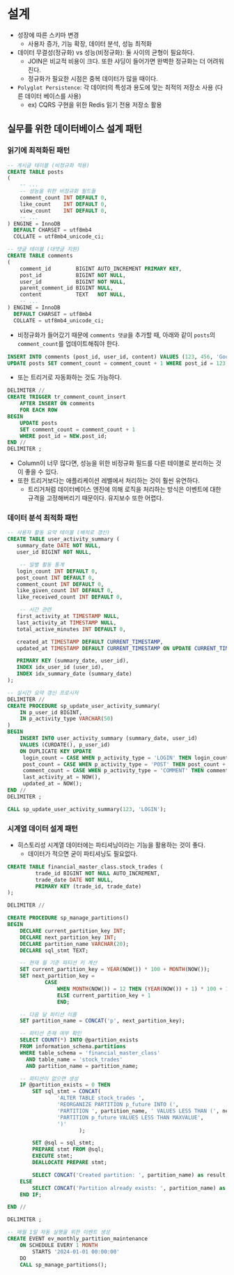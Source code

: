# 설계

- 성장에 따른 스키마 변경
  - 사용자 증가, 기능 확장, 데이터 분석, 성능 최적화
- 데이터 무결성(정규화) vs 성능(비정규화): 둘 사이의 균형이 필요하다.
  - JOIN은 비교적 비용이 크다. 또한 샤딩이 들어가면 완벽한 정규화는 더 어려워진다.
  - 정규화가 필요한 시점은 중복 데이터가 많을 때이다.
- `Polyglot Persistence`: 각 데이터의 특성과 용도에 맞는 최적의 저장소 사용 (다른 데이터 베이스를 사용)
  - ex) CQRS 구현을 위한 Redis 읽기 전용 저장소 활용

## 실무를 위한 데이터베이스 설계 패턴

### 읽기에 최적화된 패턴

```sql
-- 게시글 테이블 (비정규화 적용)
CREATE TABLE posts
(
    -- ...
    -- 성능을 위한 비정규화 필드들
    comment_count INT DEFAULT 0,
    like_count    INT DEFAULT 0,
    view_count    INT DEFAULT 0,
    -- ...
) ENGINE = InnoDB
  DEFAULT CHARSET = utf8mb4
  COLLATE = utf8mb4_unicode_ci;

-- 댓글 테이블 (대댓글 지원)
CREATE TABLE comments
(
    comment_id        BIGINT AUTO_INCREMENT PRIMARY KEY,
    post_id           BIGINT NOT NULL,
    user_id           BIGINT NOT NULL,
    parent_comment_id BIGINT NULL,
    content           TEXT   NOT NULL,
    -- ...
) ENGINE = InnoDB
  DEFAULT CHARSET = utf8mb4
  COLLATE = utf8mb4_unicode_ci;
```

- 비정규화가 들어갔기 때문에 `comments 댓글`을 추가할 때, 아래와 같이 `posts`의 `comment_count`를 업데이트해줘야 한다.

```sql
INSERT INTO comments (post_id, user_id, content) VALUES (123, 456, 'Good!');
UPDATE posts SET comment_count = comment_count + 1 WHERE post_id = 123;
```

- 또는 트리거로 자동화하는 것도 가능하다.

```sql
DELIMITER //
CREATE TRIGGER tr_comment_count_insert
    AFTER INSERT ON comments
    FOR EACH ROW
BEGIN
    UPDATE posts
    SET comment_count = comment_count + 1
    WHERE post_id = NEW.post_id;
END //
DELIMITER ;
```

- Column이 너무 많다면, 성능을 위한 비정규화 필드를 다른 테이블로 분리하는 것이 좋을 수 있다.
- 또한 트리거보다는 애플리케이션 레벨에서 처리하는 것이 훨씬 유연하다.
  - 트리거처럼 데이터베이스 엔진에 의해 로직을 처리하는 방식은 이벤트에 대한 규격을 고정해버리기 때문이다. 유지보수 또한 어렵다.

### 데이터 분석 최적화 패턴

```sql
-- 사용자 활동 요약 테이블 (배치로 갱신)
CREATE TABLE user_activity_summary (
   summary_date DATE NOT NULL,
   user_id BIGINT NOT NULL,

    -- 일별 활동 통계
   login_count INT DEFAULT 0,
   post_count INT DEFAULT 0,
   comment_count INT DEFAULT 0,
   like_given_count INT DEFAULT 0,
   like_received_count INT DEFAULT 0,

    -- 시간 관련
   first_activity_at TIMESTAMP NULL,
   last_activity_at TIMESTAMP NULL,
   total_active_minutes INT DEFAULT 0,

   created_at TIMESTAMP DEFAULT CURRENT_TIMESTAMP,
   updated_at TIMESTAMP DEFAULT CURRENT_TIMESTAMP ON UPDATE CURRENT_TIMESTAMP,

   PRIMARY KEY (summary_date, user_id),
   INDEX idx_user_id (user_id),
   INDEX idx_summary_date (summary_date)
);

-- 실시간 요약 갱신 프로시저
DELIMITER //
CREATE PROCEDURE sp_update_user_activity_summary(
    IN p_user_id BIGINT,
    IN p_activity_type VARCHAR(50)
)
BEGIN
    INSERT INTO user_activity_summary (summary_date, user_id)
    VALUES (CURDATE(), p_user_id)
    ON DUPLICATE KEY UPDATE
     login_count = CASE WHEN p_activity_type = 'LOGIN' THEN login_count + 1 ELSE login_count END,
     post_count = CASE WHEN p_activity_type = 'POST' THEN post_count + 1 ELSE post_count END,
     comment_count = CASE WHEN p_activity_type = 'COMMENT' THEN comment_count + 1 ELSE comment_count END,
     last_activity_at = NOW(),
     updated_at = NOW();
END //
DELIMITER ;

CALL sp_update_user_activity_summary(123, 'LOGIN');
```

### 시계열 데이터 설계 패턴

- 히스토리성 시계열 데이터에는 파티셔닝이라는 기능을 활용하는 것이 좋다.
  - 데이터가 적으면 굳이 파티셔닝도 필요없다.

```sql
CREATE TABLE financial_master_class.stock_trades (
         trade_id BIGINT NOT NULL AUTO_INCREMENT,
         trade_date DATE NOT NULL,
         PRIMARY KEY (trade_id, trade_date)
);

DELIMITER //

CREATE PROCEDURE sp_manage_partitions()
BEGIN
    DECLARE current_partition_key INT;
    DECLARE next_partition_key INT;
    DECLARE partition_name VARCHAR(20);
    DECLARE sql_stmt TEXT;

    -- 현재 월 기준 파티션 키 계산
    SET current_partition_key = YEAR(NOW()) * 100 + MONTH(NOW());
    SET next_partition_key =
            CASE
                WHEN MONTH(NOW()) = 12 THEN (YEAR(NOW()) + 1) * 100 + 1
                ELSE current_partition_key + 1
                END;

    -- 다음 달 파티션 이름
    SET partition_name = CONCAT('p', next_partition_key);

    -- 파티션 존재 여부 확인
    SELECT COUNT(*) INTO @partition_exists
    FROM information_schema.partitions
    WHERE table_schema = 'financial_master_class'
      AND table_name = 'stock_trades'
      AND partition_name = partition_name;

    -- 파티션이 없으면 생성
    IF @partition_exists = 0 THEN
        SET sql_stmt = CONCAT(
                'ALTER TABLE stock_trades ',
                'REORGANIZE PARTITION p_future INTO (',
                'PARTITION ', partition_name, ' VALUES LESS THAN (', next_partition_key + 1, '),',
                'PARTITION p_future VALUES LESS THAN MAXVALUE',
                ')'
                       );

        SET @sql = sql_stmt;
        PREPARE stmt FROM @sql;
        EXECUTE stmt;
        DEALLOCATE PREPARE stmt;

        SELECT CONCAT('Created partition: ', partition_name) as result;
    ELSE
        SELECT CONCAT('Partition already exists: ', partition_name) as result;
    END IF;

END //

DELIMITER ;

-- 매월 1일 자동 실행을 위한 이벤트 생성
CREATE EVENT ev_monthly_partition_maintenance
    ON SCHEDULE EVERY 1 MONTH
        STARTS '2024-01-01 00:00:00'
    DO
    CALL sp_manage_partitions();
```

